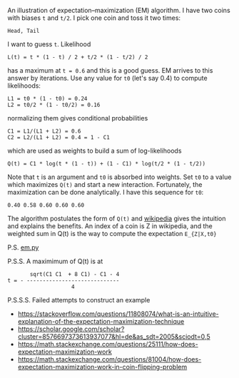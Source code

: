 An illustration of expectation–maximization (EM) algorithm. I have two
coins with biases `t` and `t/2`. I pick one coin and toss it two
times:

    Head, Tail

I want to guess `t`. Likelihood

    L(t) = t * (1 - t) / 2 + t/2 * (1 - t/2) / 2

has a maximum at `t = 0.6` and this is a good guess. EM arrives to
this answer by iterations. Use any value for `t0` (let's say 0.4) to
compute likelihoods:

    L1 = t0 * (1 - t0) = 0.24
    L2 = t0/2 * (1 - t0/2) = 0.16

normalizing them gives conditional probabilities

    C1 = L1/(L1 + L2) = 0.6
    C2 = L2/(L1 + L2) = 0.4 = 1 - C1

which are used as weights to build a sum of log-likelihoods

    Q(t) = C1 * log(t * (1 - t)) + (1 - C1) * log(t/2 * (1 - t/2))

Note that `t` is an argument and `t0` is absorbed into weights. Set
`t0` to a value which maximizes `Q(t)` and start a new
interaction. Fortunately, the maximization can be done analytically. I
have this sequence for `t0`:

    0.40 0.58 0.60 0.60 0.60

The algorithm postulates the form of `Q(t)` and
[wikipedia](https://en.wikipedia.org/wiki/Expectation–maximization_algorithm)
gives the intuition and explains the benefits. An index of a coin is Z
in wikipedia, and the weighted sum in Q(t) is the way to compute the
expectation `E_{Z|X,t0}`

P.S. [em.py](em.py)

P.S.S. A maximimum of Q(t) is at
```
       sqrt(C1 C1  + 8 C1) - C1 - 4
t = - -----------------------------
                    4
```

P.S.S.S. Failed attempts to construct an example

- https://stackoverflow.com/questions/11808074/what-is-an-intuitive-explanation-of-the-expectation-maximization-technique
- https://scholar.google.com/scholar?cluster=8576697373613937077&hl=de&as_sdt=2005&sciodt=0,5
- https://math.stackexchange.com/questions/25111/how-does-expectation-maximization-work
- https://math.stackexchange.com/questions/81004/how-does-expectation-maximization-work-in-coin-flipping-problem
